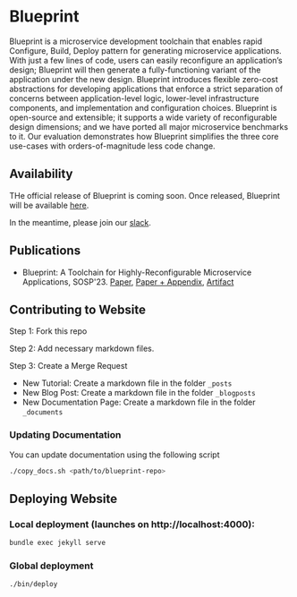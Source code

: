 # Blueprint

Blueprint is a microservice development toolchain that enables rapid Configure, Build, Deploy pattern for generating microservice applications. With just a few lines of code, users can easily reconfigure an application’s design; Blueprint will then generate a fully-functioning variant of the application under the new design. Blueprint introduces flexible zero-cost abstractions for developing applications that enforce a strict separation of concerns between application-level logic, lower-level infrastructure components, and implementation and configuration choices. Blueprint is open-source and extensible; it supports a wide variety of reconfigurable design dimensions; and we have ported all major microservice benchmarks to it. Our evaluation demonstrates how Blueprint simplifies the three core use-cases with orders-of-magnitude less code change.

## Availability

THe official release of Blueprint is coming soon. Once released, Blueprint will be available [here](https://github.com/Blueprint-uServices/blueprint).

In the meantime, please join our [slack](https://join.slack.com/t/blueprint-uservices/shared_invite/zt-2f2ku60b8-vy8hDPWbkwLKSMalyIUzPA).

## Publications

+ Blueprint: A Toolchain for Highly-Reconfigurable Microservice Applications, SOSP'23. [Paper](https://dl.acm.org/doi/10.1145/3600006.3613138), [Paper + Appendix](https://vaastavanand.com/assets/pdf/anand2023blueprint.pdf), [Artifact](https://gitlab.mpi-sws.org/cld/blueprint/blueprint-sosp23-experiments)

## Contributing to Website

Step 1: Fork this repo

Step 2: Add necessary markdown files.

Step 3: Create a Merge Request

+ New Tutorial: Create a markdown file in the folder ```_posts```
+ New Blog Post: Create a markdown file in the folder ```_blogposts```
+ New Documentation Page: Create a markdown file in the folder ```_documents```

### Updating Documentation

You can update documentation using the following script

```bash
./copy_docs.sh <path/to/blueprint-repo>
```

## Deploying Website

### Local deployment (launches on http://localhost:4000):

```bash
bundle exec jekyll serve
```

### Global deployment

```bash
./bin/deploy
```
